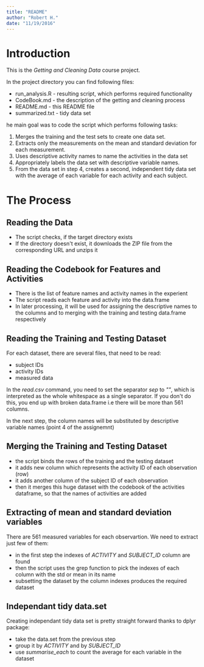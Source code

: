 ```yaml
---
title: "README"
author: "Robert H."
date: "11/19/2016"
---
```


# Introduction

This is the *Getting and Cleaning Data* course project.

In the project directory you can find following files:

*  run_analysis.R - resulting script, which performs required functionality
*  CodeBook.md - the description of the getting and cleaning process
*  README.md - this README file
*  summarized.txt - tidy data set

he main goal was to code the script which performs following tasks:
1. Merges the training and the test sets to create one data set.
2. Extracts only the measurements on the mean and standard deviation for each measurement.
3. Uses descriptive activity names to name the activities in the data set
4. Appropriately labels the data set with descriptive variable names.
5. From the data set in step 4, creates a second, independent tidy data set with the average of each variable for each activity and each subject.

# The Process

## Reading the Data
* The script checks, if the target directory exists
* If the directory doesn't exist, it downloads the ZIP file from the corresponding URL and unzips it

## Reading the Codebook for Features and Activities
* There is the list of feature names and activity names in the experient
* The script reads each feature and activity into the data.frame
* In later processing, it will be used for assigning the descriptive names to the columns and to merging with the training and testing data.frame respectively

## Reading the Training and Testing Dataset
For each dataset, there are several files, that need to be read:

* subject IDs
* activity IDs
* measured data

In the *read.csv* command, you need to set the separator *sep* to *""*, which is interpreted as the whole whitespace as a single separator. If you don't do this, you end up with broken data.frame i.e there will be more than 561 columns.

In the next step, the column names will be substituted by descriptive variable names (point 4 of the assignemnt)

## Merging the Training and Testing Dataset

* the script binds the rows of the training and the testing dataset
* it adds new column which represents the activity ID of each observation (row)
* it adds another column of the subject ID of each observation
* then it merges this huge dataset with the codebook of the activities dataframe, so that the names of activities are added

## Extracting of mean and standard deviation variables
There are 561 measured variables for each observartion. We need to extract just few of them:

* in the first step the indexes of *ACTIVITY* and *SUBJECT_ID* column are found
* then the script uses the grep function to pick the indexes of each column with the std or mean in its name
* subsetting the dataset by the column indexes produces the required dataset

## Independant tidy data.set
Creating independant tidy data set is pretty straight forward thanks to dplyr package:

* take the data.set from the previous step
* group it by *ACTIVITY* and by *SUBJECT_ID*
* use *summarise_each* to count the average for each variable in the dataset
